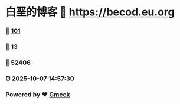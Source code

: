 # 白垩的博客 :link: https://becod.eu.org 
### :page_facing_up: [101](https://becod.eu.org/tag.html) 
### :speech_balloon: 13 
### :hibiscus: 52406 
### :alarm_clock: 2025-10-07 14:57:30 
### Powered by :heart: [Gmeek](https://github.com/Meekdai/Gmeek)
